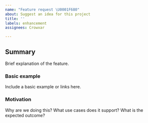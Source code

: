 ```yaml
---
name: "Feature request \U0001F680"
about: Suggest an idea for this project
title: ''
labels: enhancement
assignees: Crowxar

---
```


## Summary
Brief explanation of the feature.

### Basic example
Include a basic example or links here.

### Motivation
Why are we doing this? What use cases does it support? What is the expected outcome?
